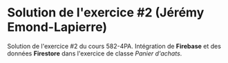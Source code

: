 # Solution de l'exercice #2 (Jérémy Emond-Lapierre)

Solution de l'exercice #2 du cours 582-4PA.
Intégration de **Firebase** et des données **Firestore** dans l'exercice de classe *Panier d'achats*.
